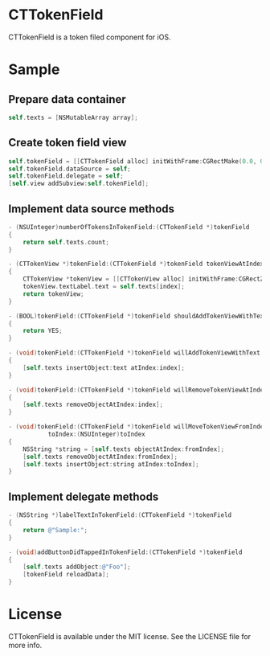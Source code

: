 CTTokenField
============

CTTokenField is a token filed component for iOS.

Sample
==========

Prepare data container
----------
```Objective-C
self.texts = [NSMutableArray array];
```

Create token field view
----------
```Objective-C
self.tokenField = [[CTTokenField alloc] initWithFrame:CGRectMake(0.0, 0.0, CGRectGetWidth(self.view.frame), 0.0)];
self.tokenField.dataSource = self;
self.tokenField.delegate = self;
[self.view addSubview:self.tokenField];
```

Implement data source methods
----------
```Objective-C
- (NSUInteger)numberOfTokensInTokenField:(CTTokenField *)tokenField
{
    return self.texts.count;
}

- (CTTokenView *)tokenField:(CTTokenField *)tokenField tokenViewAtIndex:(NSUInteger)index
{
    CTTokenView *tokenView = [[CTTokenView alloc] initWithFrame:CGRectZero];
    tokenView.textLabel.text = self.texts[index];
    return tokenView;
}

- (BOOL)tokenField:(CTTokenField *)tokenField shouldAddTokenViewWithText:(NSString *)text
{
    return YES;
}

- (void)tokenField:(CTTokenField *)tokenField willAddTokenViewWithText:(NSString *)text atIndex:(NSUInteger)index
{
    [self.texts insertObject:text atIndex:index];
}

- (void)tokenField:(CTTokenField *)tokenField willRemoveTokenViewAtIndex:(NSUInteger)index
{
    [self.texts removeObjectAtIndex:index];
}

- (void)tokenField:(CTTokenField *)tokenField willMoveTokenViewFromIndex:(NSUInteger)fromIndex
           toIndex:(NSUInteger)toIndex
{
    NSString *string = [self.texts objectAtIndex:fromIndex];
    [self.texts removeObjectAtIndex:fromIndex];
    [self.texts insertObject:string atIndex:toIndex];
}
```

Implement delegate methods
----------
```Objective-C
- (NSString *)labelTextInTokenField:(CTTokenField *)tokenField
{
    return @"Sample:";
}

- (void)addButtonDidTappedInTokenField:(CTTokenField *)tokenField
{
    [self.texts addObject:@"Foo"];
    [tokenField reloadData];
}
```

License
===============
CTTokenField is available under the MIT license. See the LICENSE file for more info.
